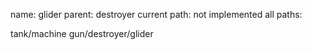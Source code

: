 name: glider
parent: destroyer
current path: not implemented
all paths:

  tank/machine gun/destroyer/glider
